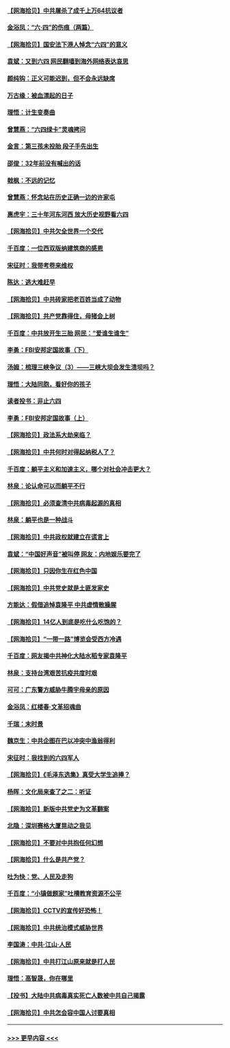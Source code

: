 #### [【网海拾贝】中共屠杀了成千上万64抗议者](../pages/nsc993/n13002713.md?t=06070452) 
#### [金浴凤：“六·四”的伤痕（两篇）](../pages/nsc993/n13001719.md?t=06070452) 
#### [【网海拾贝】国安法下港人悼念“六四”的意义](../pages/nsc993/n13001039.md?t=06070452) 
#### [袁斌：又到六四 网民翻墙到海外网络表达哀思](../pages/nsc993/n13000995.md?t=06070452) 
#### [颜纯钩：正义可能迟到，但不会永远缺席](../pages/nsc993/n13000920.md?t=06070452) 
#### [万古缘：被血漂起的日子](../pages/nsc993/n13000914.md?t=06070452) 
#### [理悟：计生变奏曲](../pages/nsc993/n13000414.md?t=06070452) 
#### [曾慧燕：“六四绿卡”灵魂拷问](../pages/nsc993/n13000277.md?t=06070452) 
#### [金言：第三孩未投胎 段子手先出生](../pages/nsc993/n13000215.md?t=06070452) 
#### [邵俊：32年前没有喊出的话](../pages/nsc993/n13000181.md?t=06070452) 
#### [戟枫：不远的记忆](../pages/nsc993/n13000121.md?t=06070452) 
#### [曾慧燕：怀念站在历史正确一边的许家屯](../pages/nsc993/n13000073.md?t=06070452) 
#### [惠虎宇：三十年河东河西 放大历史视野看六四](../pages/nsc993/n13000018.md?t=06070452) 
#### [【网海拾贝】中共欠全世界一个交代](../pages/nsc993/n12998706.md?t=06070452) 
#### [千百度：一位西双版纳建筑商的感恩](../pages/nsc993/n12998487.md?t=06070452) 
#### [宋征时：我带考卷来维权](../pages/nsc993/n12994088.md?t=06070452) 
#### [陈达：逃大难赶早](../pages/nsc993/n12993569.md?t=06070452) 
#### [【网海拾贝】中共砖家把老百姓当成了动物](../pages/nsc993/n12993483.md?t=06070452) 
#### [【网海拾贝】共产党靠得住，母猪会上树](../pages/nsc993/n12990730.md?t=06070452) 
#### [千百度：中共放开生三胎 网民：“爱谁生谁生”](../pages/nsc993/n12990644.md?t=06070452) 
#### [李勇：FBI安邦定国故事（下）](../pages/nsc993/n12987854.md?t=06070452) 
#### [汤姆：梳理三峡争议（3）——三峡大坝会发生溃坝吗？](../pages/nsc993/n12989806.md?t=06070452) 
#### [理悟：大陆同胞，看好你的孩子](../pages/nsc993/n12989778.md?t=06070452) 
#### [读者投书：非止六四](../pages/nsc993/n12989673.md?t=06070452) 
#### [李勇：FBI安邦定国故事（上）](../pages/nsc993/n12987749.md?t=06070452) 
#### [【网海拾贝】政法系大劫来临？](../pages/nsc993/n12987596.md?t=06070452) 
#### [【网海拾贝】中共何时对得起纳税人了？](../pages/nsc993/n12985578.md?t=06070452) 
#### [千百度：躺平主义和加速主义，哪个对社会冲击更大？](../pages/nsc993/n12985512.md?t=06070452) 
#### [林泉：论认命可以而躺平不行](../pages/nsc993/n12985505.md?t=06070452) 
#### [【网海拾贝】必须查清中共病毒起源的真相](../pages/nsc993/n12984276.md?t=06070452) 
#### [林泉：躺平也是一种战斗](../pages/nsc993/n12984194.md?t=06070452) 
#### [【网海拾贝】中共政权就建立在谎言上](../pages/nsc993/n12981880.md?t=06070452) 
#### [袁斌：“中国好声音”被叫停 网友：内地娱乐要完了](../pages/nsc993/n12981826.md?t=06070452) 
#### [【网海拾贝】只因你生在红色中国](../pages/nsc993/n12979096.md?t=06070452) 
#### [【网海拾贝】中共党史就是土匪发家史](../pages/nsc993/n12976478.md?t=06070452) 
#### [方能达：假借追悼袁隆平 中共虚情散臊腥](../pages/nsc993/n12976396.md?t=06070452) 
#### [【网海拾贝】14亿人到底是吃什么吃饱的？](../pages/nsc993/n12974125.md?t=06070452) 
#### [【网海拾贝】“一带一路”博览会受西方冷遇](../pages/nsc993/n12971787.md?t=06070452) 
#### [千百度：网友揭中共神化大陆水稻专家袁隆平](../pages/nsc993/n12971733.md?t=06070452) 
#### [林泉：支持台湾艰苦抗疫共度时艰](../pages/nsc993/n12971350.md?t=06070452) 
#### [可可：广东警方威胁牛腾宇母亲的原因](../pages/nsc993/n12971100.md?t=06070452) 
#### [金浴凤：红楼春·文革招魂曲](../pages/nsc993/n12970354.md?t=06070452) 
#### [千瑞：末时景](../pages/nsc993/n12970337.md?t=06070452) 
#### [魏京生：中共企图在巴以冲突中渔翁得利](../pages/nsc993/n12970286.md?t=06070452) 
#### [宋征时：我找到的六四军人](../pages/nsc993/n12970213.md?t=06070452) 
#### [【网海拾贝】《毛泽东选集》真受大学生追捧？](../pages/nsc993/n12968779.md?t=06070452) 
#### [杨晖：文化局来查了之二：听证](../pages/nsc993/n12966528.md?t=06070452) 
#### [【网海拾贝】新版中共党史为文革翻案](../pages/nsc993/n12967526.md?t=06070452) 
#### [北隐：深圳赛格大厦晃动之我见](../pages/nsc993/n12967393.md?t=06070452) 
#### [【网海拾贝】不要对中共抱任何幻想](../pages/nsc993/n12965222.md?t=06070452) 
#### [【网海拾贝】什么是共产党？](../pages/nsc993/n12962781.md?t=06070452) 
#### [吐为快：党、人民及走狗](../pages/nsc993/n12962747.md?t=06070452) 
#### [千百度：“小镇做题家”吐槽教育资源不公平](../pages/nsc993/n12962705.md?t=06070452) 
#### [【网海拾贝】CCTV的宣传好恐怖！](../pages/nsc993/n12959984.md?t=06070452) 
#### [【网海拾贝】中共统治模式威胁世界](../pages/nsc993/n12957622.md?t=06070452) 
#### [李国涛：中共‧江山‧人民](../pages/nsc993/n12957502.md?t=06070452) 
#### [【网海拾贝】中共打江山原来就是打人民](../pages/nsc993/n12954345.md?t=06070452) 
#### [理悟：高智晟，你在哪里](../pages/nsc993/n12953115.md?t=06070452) 
#### [【投书】大陆中共病毒真实死亡人数被中共自己揭露](../pages/nsc993/n12953050.md?t=06070452) 
#### [【网海拾贝】中共怎会容中国人讨要真相](../pages/nsc993/n12952161.md?t=06070452) 

----
#### [ >>> 更早内容 <<< ](../indexes/nsc993-earlier.md)
